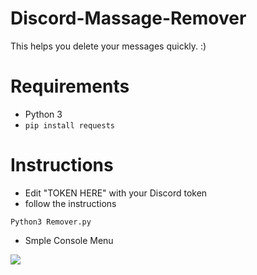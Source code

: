 # Discord-Massage-Remover
This helps you delete your messages quickly. :)

# Requirements
- Python 3
- `pip install requests`

# Instructions
- Edit "TOKEN HERE" with your Discord token
- follow the instructions
```
Python3 Remover.py
```
- Smple Console Menu

<img src="https://i.imgur.com/ARSmwsr.png"/>
